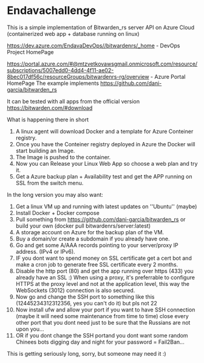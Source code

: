 # Endavachallenge

This is a simple implementation of Bitwarden_rs server API on Azure Cloud (containerized web app + database running on linux)

https://dev.azure.com/EndavaDevOps//bitwardenrs/_home - DevOps Project HomePage

https://portal.azure.com/#@mtzvetkovawsgmail.onmicrosoft.com/resource/subscriptions/5007edd0-4dd4-4f11-ae02-8bec017df56c/resourceGroups/bitwardenrs-rg/overview - Azure Portal HomePage
The example implements https://github.com/dani-garcia/bitwarden_rs

It can be tested with all apps from the official version https://bitwarden.com/#download

What is happening there in short
1. A linux agent will download Docker and a template for Azure Conteiner registry.
2. Once you have the Conteiner registry deployed in Azure the Docker will start building an Image.
3. The Image is pushed to the container.
4. Now you can Release your Linux Web App so choose a web plan and try it.
5. Get a Azure backup plan + Availability test and get the APP running on SSL from the switch menu.

In the long version you may also want:
1. Get a linux VM up and running with latest updates on ''Ubuntu'' (maybe)
2. Install Docker + Docker compose
3. Pull something from https://github.com/dani-garcia/bitwarden_rs or build your own (docker pull bitwardenrs/server:latest)
4. A storage account on Azure for the backup plan of the VM.
5. Buy a domain/or create a subdomain if you already have one.
6. Go and get some A/AAA records pointing to your server/proxy IP address. (IPv4 or IPv6).
7. IF you dont want to spend money on SSL certificate get a cert bot and make a cron job to generate free SSL certificate every 2 months.
8. Disable the http port (80) and get the app running over https (433) you already have an SSL :)  When using a proxy, it's preferrable to configure HTTPS at the proxy level and not at the application level, this way the WebSockets (3012) connection is also secured.
9. Now go and change the SSH port to something like this (12445234312312356, yes you can't do it) but pls not 22
10. Now install ufw and allow your port if you want to have SSH connection (maybe it will need some maintenance from time to time) close every other port that you dont need just to be sure that the Russians are not upon you...
11. OR if you dont change the SSH portand  you dont want some random Chinees bots digging day and night for your password = Fail2Ban...

This is getting seriously long, sorry, but someone may need it :)
